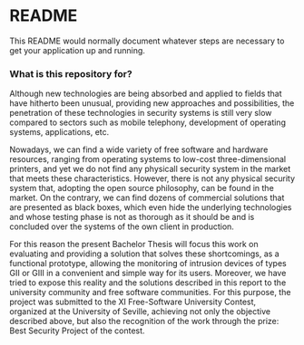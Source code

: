 # README #

This README would normally document whatever steps are necessary to get your application up and running.

### What is this repository for? ###

Although new technologies are being absorbed and applied to fields that have hitherto been unusual, providing new approaches and possibilities, the penetration of these technologies in security systems is still very slow compared to sectors such as mobile telephony, development of operating systems, applications, etc.

Nowadays, we can find a wide variety of free software and hardware resources, ranging from operating systems to low-cost three-dimensional printers, and yet we do not find any physicall security system in the market that meets these characteristics. However, there is not any physical security system that, adopting the open source philosophy, can be found in the market. On the contrary, we can find dozens of commercial solutions that are presented as black boxes, which even hide the underlying technologies and whose testing phase is not as thorough as it should be and is concluded over the systems of the own client in production. 

For this reason the present Bachelor Thesis will focus this work on evaluating and providing a solution that solves these shortcomings, as a functional prototype, allowing the monitoring of intrusion devices of types GII or GIII in a convenient and simple way for its users. Moreover,  we have tried to expose this reality and the solutions described in this report to the university community and free software communities. For this purpose, the project was submitted to the XI Free-Software University Contest, organized at the University of Seville, achieving not only the objective described above, but also the recognition of the work through the prize: Best Security Project of the contest.
